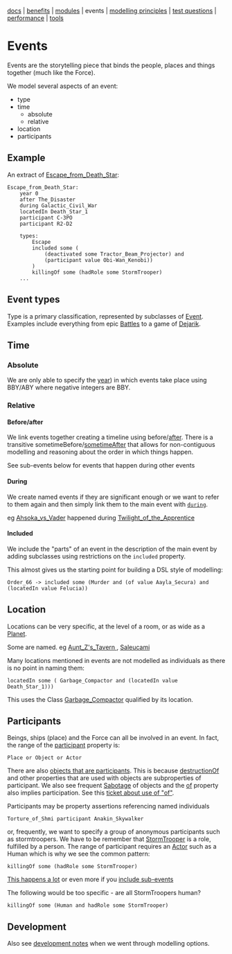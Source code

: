 [docs](index.md) |
[benefits](benefits.md) |
[modules](modularisation.md) |
events |
[modelling principles](modelling-principles.md) |
[test questions](test-questions.md) |
[performance](performance.md) |
[tools](tools.md)

# Events

Events are the storytelling piece that binds the people, places and things together (much like the Force).

We model several aspects of an event:
- type
- time
    - absolute 
    - relative 
- location
- participants

## Example
An extract of [Escape_from_Death_Star](https://star-wars-ontology.herokuapp.com/individuals/-290302611/):

    Escape_from_Death_Star:
        year 0
        after The_Disaster
        during Galactic_Civil_War
        locatedIn Death_Star_1
        participant C-3PO
        participant R2-D2

        types:
            Escape
            included some (
                (deactivated some Tractor_Beam_Projector) and
                (participant value Obi-Wan_Kenobi))
            )
            killingOf some (hadRole some StormTrooper)
        ...

## Event types

Type is a primary classification, represented by subclasses of [Event](https://star-wars-ontology.herokuapp.com/classes/-885778338/).
Examples include everything from epic [Battles](https://star-wars-ontology.herokuapp.com/classes/1029558972/)
to a game of [Dejarik](https://star-wars-ontology.herokuapp.com/classes/-2034936224/).

## Time

### Absolute

We are only able to specify the [year](https://star-wars-ontology.herokuapp.com/dataproperties/-949412319/))
in which events take place using BBY/ABY where negative integers are BBY.

### Relative

#### Before/after

We link events together creating a timeline using before/[after](https://star-wars-ontology.herokuapp.com/objectproperties/-860382272/).
There is a transitive sometimeBefore/[sometimeAfter](https://star-wars-ontology.herokuapp.com/objectproperties/149909119/) that allows for non-contiguous modelling and reasoning about the order in which things happen.

See sub-events below for events that happen during other events

#### During

We create named events if they are significant enough or we want to refer to them again and
then simply link them to the main event with [```during```](https://star-wars-ontology.herokuapp.com/objectproperties/2021350437/).

eg [Ahsoka_vs_Vader](https://star-wars-ontology.herokuapp.com/individuals/1661983043/) happened during
[Twilight_of_the_Apprentice](https://star-wars-ontology.herokuapp.com/individuals/-1120064623/)

#### Included

We include the "parts" of an event in the description of the main event by adding subclasses
using restrictions on the ```included``` property.

This almost gives us the starting point for building a DSL style of modelling:

    Order_66 -> included some (Murder and (of value Aayla_Secura) and (locatedIn value Felucia))


## Location

Locations can be very specific, at the level of a room, or as wide as a [Planet](https://star-wars-ontology.herokuapp.com/classes/1439953820/).

Some are named. eg [Aunt_Z's_Tavern ](https://star-wars-ontology.herokuapp.com/individuals/-2012059427/), 
[Saleucami ](https://star-wars-ontology.herokuapp.com/individuals/-1427370943/)

Many locations mentioned in events are not modelled as individuals as there is
no point in naming them:

    locatedIn some ( Garbage_Compactor and (locatedIn value Death_Star_1)))

This uses the Class [Garbage_Compactor](https://star-wars-ontology.herokuapp.com/classes/-1960824747/) qualified by its location.


## Participants

Beings, ships (place) and the Force can all be involved in an event.
In fact, the range of the [participant](https://star-wars-ontology.herokuapp.com/objectproperties/1712213772/) property is:

    Place or Object or Actor

There are also [objects that are participants](https://star-wars-ontology.herokuapp.com/dlquery/?expression=Object+and+participatedIn+some+Event&syntax=man&query=instances).
This is because [destructionOf](https://star-wars-ontology.herokuapp.com/objectproperties/-1041073662/) and other properties
that are used with objects are subproperties of participant. We also see
frequent [Sabotage](https://star-wars-ontology.herokuapp.com/classes/-1625575009/) of objects and the
[of](https://star-wars-ontology.herokuapp.com/objectproperties/944795056/) property also implies participation.
See this [ticket about use of "of"](https://github.com/nickdrummond/star-wars-ontology/issues/15).

Participants may be property assertions referencing named individuals

    Torture_of_Shmi participant Anakin_Skywalker

or, frequently, we want to specify a group of anonymous participants
such as stormtroopers. We have to be remember that [StormTrooper](https://star-wars-ontology.herokuapp.com/classes/-2145398193/)
is a role, fulfilled by a person. The range of participant requires an [Actor](https://star-wars-ontology.herokuapp.com/classes/1007884718/)
such as a Human which is why we see the common pattern:

    killingOf some (hadRole some StormTrooper)

[This happens a lot](https://star-wars-ontology.herokuapp.com/dlquery/?expression=killingOf+some+%28hadRole+some+StormTrooper%29&syntax=man&query=instances)
or even more if you [include sub-events](https://star-wars-ontology.herokuapp.com/dlquery/?expression=%28killingOf+some+%28hadRole+some+StormTrooper%29%29+or+%28included+some+%28killingOf+some+%28hadRole+some+StormTrooper%29%29%29&syntax=man&query=instances)

The following would be too specific - are all StormTroopers human?

    killingOf some (Human and hadRole some StormTrooper)


## Development

Also see [development notes](events-options.md) when we went through modelling options.